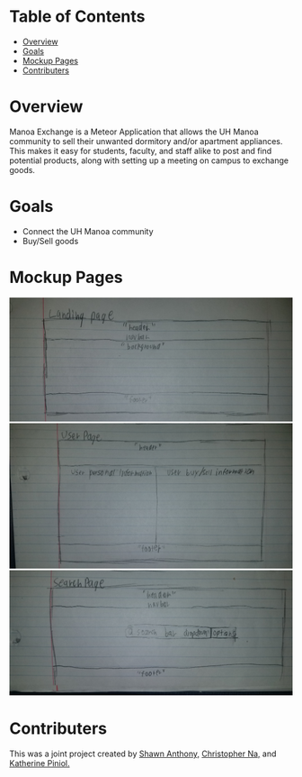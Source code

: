 # Table of Contents
* [Overview](#overview)
* [Goals](#goals)
* [Mockup Pages](#mockup-pages)
* [Contributers](#contributers)

# Overview

Manoa Exchange is a Meteor Application that allows the UH Manoa community to sell their unwanted dormitory and/or apartment appliances. This makes it easy for students, faculty, and staff alike to post and find potential products, along with setting up a meeting on campus to exchange goods. 

# Goals 

* Connect the UH Manoa community 
* Buy/Sell goods

# Mockup Pages

![landing page](https://github.com/manoaexchange/manoaexchange.github.io/blob/master/images/landingpage.jpg "landing page")
![user page](https://github.com/manoaexchange/manoaexchange.github.io/blob/master/images/userpage.jpg "user page")
![search page](https://github.com/manoaexchange/manoaexchange.github.io/blob/master/images/searchpage.jpg "search page")


# Contributers

This was a joint project created by [Shawn Anthony,](https://shawn-anthony.github.io/ "Shawn Anothony") [Christopher Na,](https://chrisn3.github.io/ "Christopher Na") and [Katherine Piniol.](https://piniolk.github.io/ "Katherine Piniol")
